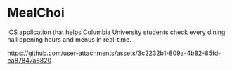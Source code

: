 # MealChoi
iOS application that helps Columbia University students check every dining hall opening hours and menus in real-time.

https://github.com/user-attachments/assets/3c2232b1-809a-4b82-85fd-ea87847a8820


